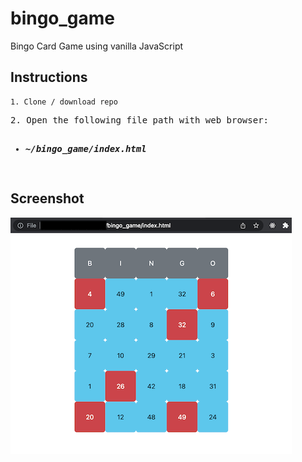 # bingo_game

Bingo Card Game using vanilla JavaScript

Instructions
---

```
1. Clone / download repo
```

<pre>
2. Open the following file path with web browser:
 <ul><li><b><i>~/bingo_game/index.html</i></b></li></ul>
</pre>


Screenshot
---

![alt text](screenshots/screenshot_ui.png "Screenshot of UI")
